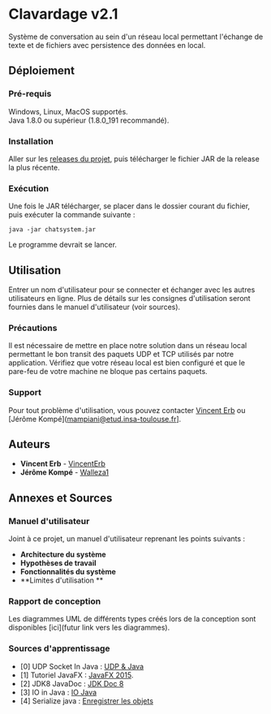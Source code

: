 # Clavardage v2.1

Système de conversation au sein d'un réseau local permettant l'échange de texte et de fichiers avec persistence des données en local.

## Déploiement

### Pré-requis
Windows, Linux, MacOS supportés.  
Java 1.8.0 ou supérieur (1.8.0_191 recommandé).

### Installation
Aller sur les [releases du projet](https://github.com/Walleza1/ChatSystem/releases), puis télécharger le fichier JAR de la release la plus récente.

### Exécution
Une fois le JAR télécharger, se placer dans le dossier courant du fichier, puis exécuter la commande suivante : 
```
java -jar chatsystem.jar
```
Le programme devrait se lancer.

## Utilisation
Entrer un nom d'utilisateur pour se connecter et échanger avec les autres utilisateurs en ligne. Plus de détails sur les consignes d'utilisation seront fournies dans le manuel d'utilisateur (voir sources).

### Précautions
Il est nécessaire de mettre en place notre solution dans un réseau local permettant le bon transit des paquets UDP et TCP utilisés par notre application. Vérifiez que votre réseau local est bien configuré et que le pare-feu de votre machine ne bloque pas certains paquets.

### Support
Pour tout problème d'utilisation, vous pouvez contacter [Vincent Erb](erb@etud.insa-toulouse.fr) ou [Jérôme Kompé](mampiani@etud.insa-toulouse.fr].

## Auteurs
* **Vincent Erb** - [VincentErb](https://github.com/VincentErb)
* **Jérôme Kompé** - [Walleza1](https://github.com/Walleza1)

## Annexes et Sources

### Manuel d'utilisateur
Joint à ce projet, un manuel d'utilisateur reprenant les points suivants : 
* **Architecture du système**
* **Hypothèses de travail**
* **Fonctionnalités du système**
* **Limites d'utilisation **  

### Rapport de conception
Les diagrammes UML de différents types créés lors de la conception sont disponibles [ici](futur link vers les diagrammes).

### Sources d'apprentissage 
* [0] UDP Socket In Java : [UDP & Java](https://www.baeldung.com/udp-in-java)
* [1] Tutoriel JavaFX : [JavaFX 2015](https://code.makery.ch/fr/library/javafx-tutorial/).
* [2] JDK8 JavaDoc : [JDK Doc 8](https://docs.oracle.com/javase/8/docs/api/)
* [3] IO in Java : [IO Java](https://www.jmdoudoux.fr/java/dej/chap-flux.htm)
* [4] Serialize java : [Enregistrer les objets](http://blog.paumard.org/cours/java/chap10-entrees-sorties-serialization.html)
